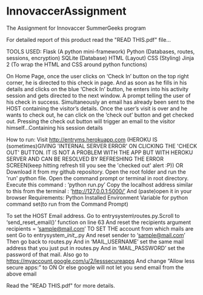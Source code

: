 # InnovaccerAssignment
The Assignment for Innovaccer SummerGeeks program

For detailed report of this product read the "READ THIS.pdf" file...

TOOLS USED:
Flask (A python mini-framework)
Python (Databases, routes, sessions, encryption)
SQLite (Database)
HTML (Layout)
CSS (Styling)
Jinja 2 (To wrap the HTML and CSS around python functions)

On Home Page, once the user clicks on ‘Check In’ button on the top right corner, he is directed to this check in page. 
And as soon as he fills in his details and clicks on the blue ‘Check In’ button, he enters into his activity session 
and gets directed to the next window.
A prompt telling the user of his check in success. Simultaneously an email has already been sent to the HOST 
containing the visitor’s details.
Once the user’s visit is over and he wants to check out, he can click on the ‘check out’ button and get checked out.
Pressing the check out button will trigger an email  to the visitor himself…Containing his session details

How to run:
Visit http://entryms.herokuapp.com (HEROKU IS (sometimes)GIVING 'INTERNAL SERVER ERROR' ON CLICKING THE 'CHECK OUT' BUTTON.
IT IS NOT A PROBLEM WITH THE APP BUT WITH HEROKU SERVER AND CAN BE RESOLVED BY REFRESHING THE ERROR SCREEN(keep hitting refresh
till you see the 'checked out' alert :P))
OR
Download it from my github repository. 
Open the root folder and run the 'run' python file.
Open the command prompt or terminal in root directory.
Execute this command : ‘python run.py’
Copy the localhost address similar to this from the terminal : ‘http://127.0.0.1:5000/’
And (paste)open it in your browser
Requirements:
Python Installed
Environment Variable for python command set(to run from the Command Prompt)

To set the HOST Email address.
Go to entrysystem\routes.py.Scroll to ‘send_reset_email()’ function on line 63
And reset the recipients argument
recipients = ‘sample@mail.com’
TO SET THE account from which mails are sent
Go to entrysystem\__init__.py 
And reset sender to ‘sample@mail.com’
Then go back to routes.py
And in ‘MAIL_USERNAME’ set the same mail address that you just put in routes.py
And in ‘MAIL_PASSWORD’ set the password of that mail.
Also go to https://myaccount.google.com/u/2/lesssecureapps
And change “Allow less secure apps:” to ON
Or else google will not let you send email from the above email

Read the "READ THIS.pdf" for more details.

